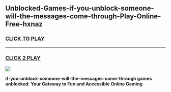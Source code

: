 
## Unblocked-Games-if-you-unblock-someone-will-the-messages-come-through-Play-Online-Free-hxnaz
<h3>
<a href="https://premium76.site?title=if-you-unblock-someone-will-the-messages-come-through&ref=26A">CLICK TO PLAY</a></h3>
<hr>

<h3>
<a href="https://premium76.site?title=if-you-unblock-someone-will-the-messages-come-through&ref=26A">CLICK 2 PLAY</a>
  
</h3>

<a href="https://premium76.site?title=if-you-unblock-someone-will-the-messages-come-through&ref=26A"><img src="https://clearcache.store/games.png"></a>


**if-you-unblock-someone-will-the-messages-come-through games unblocked: Your Gateway to Fun and Accessible Online Gaming**
